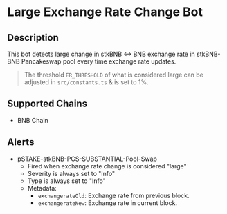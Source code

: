 # Large Exchange Rate Change Bot

## Description

This bot detects large change in stkBNB <-> BNB exchange rate in stkBNB-BNB Pancakeswap pool every time exchange rate updates.

> The threshold `ER_THRESHOLD` of what is considered large can be adjusted in `src/constants.ts` & is set to 1%.

## Supported Chains

- BNB Chain

## Alerts

- pSTAKE-stkBNB-PCS-SUBSTANTIAL-Pool-Swap
  - Fired when exchange rate change is considered "large"
  - Severity is always set to "Info"
  - Type is always set to "Info"
  - Metadata:
    - `exchangerateOld`: Exchange rate from previous block.
    - `exchangerateNew`: Exchange rate in current block.


